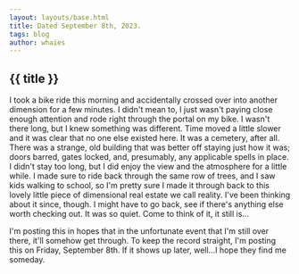 ```yaml
---
layout: layouts/base.html
title: Dated September 8th, 2023.
tags: blog
author: whaies
---
```


## {{ title }}

I took a bike ride this morning and accidentally crossed over into another dimension for a few minutes. I didn't mean to, I just wasn't paying close enough attention and rode right through the portal on my bike. I wasn't there long, but I knew something was different. Time moved a little slower and it was clear that no one else existed here. It was a cemetery, after all. There was a strange, old building that was better off staying just how it was; doors barred, gates locked, and, presumably, any applicable spells in place. I didn't stay too long, but I did enjoy the view and the atmosphere for a little while. I made sure to ride back through the same row of trees, and I saw kids walking to school, so I'm pretty sure I made it through back to this lovely little piece of dimensional real estate we call reality. I've been thinking about it since, though. I might have to go back, see if there's anything else worth checking out. It was so quiet. Come to think of it, it still is...

I'm posting this in hopes that in the unfortunate event that I'm still over there, it'll somehow get through. To keep the record straight, I'm posting this on Friday, September 8th. If it shows up later, well...I hope they find me someday.
